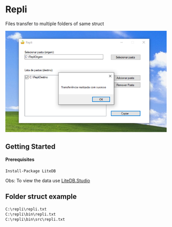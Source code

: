 # Repli
Files transfer to multiple folders of same struct

![Repli](https://github.com/praiakov/repli/blob/master/repli.PNG)

## Getting Started
#### Prerequisites

```
Install-Package LiteDB
```
Obs: To view the data use [LiteDB.Studio](https://github.com/mbdavid/LiteDB.Studio)

## Folder struct example

```
C:\repli\repli.txt
C:\repli\bin\repli.txt
C:\repli\bin\src\repli.txt
```
